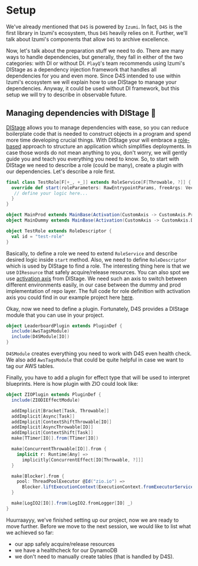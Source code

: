 # Setup

We've already mentioned that `D4S` is powered by `Izumi`. In fact, `D4S` is the first library in Izumi's ecosystem, thus `D4S` heavily relies on it. 
Further, we'll talk about Izumi's components that allow `D4S` to archive excellence.

Now, let's talk about the preparation stuff we need to do. There are many ways to handle dependencies, but generally, they fall in either of the two categories: 
with DI or without DI. `PlayQ`'s team recommends using Izumi's DIStage as a dependency injection framework that handles all dependencies for you and even more.
Since D4S intended to use within Izumi's ecosystem we will explain how to use DIStage to manage your dependencies. Anyway, it could be used without DI framework, 
but this setup we will try to describe in observable future.

## Managing dependencies with DIStage :rocket:
[DIStage](https://izumi.7mind.io/distage) allows you to manage dependencies with ease, so you can reduce
boilerplate code that is needed to construct objects in a program and spend more time developing crucial things.
With DIStage your will embrace a [role-based](https://izumi.7mind.io/latest/release/doc/distage/distage-framework.html#roles) approach to structure an application
which simplifies deployments. In case those words do not mean anything to you, don't worry, we will gently guide you
and teach you everything you need to know. So, to start with DIStage we need to describe a role (could be many), create a plugin with our dependencies. Let's describe a role first.
```scala
final class TestRole[F[+_, +_]] extends RoleService[F[Throwable, ?]] {
  override def start(roleParameters: RawEntrypointParams, freeArgs: Vector[String]): DIResource.DIResourceBase[F[Throwable, ?], Unit] = {
   // define your logic here...
  }
}

object MainProd extends MainBase(Activation(CustomAxis -> CustomAxis.Prod))
object MainDummy extends MainBase(Activation(CustomAxis -> CustomAxis.Dummy))

object TestRole extends RoleDescriptor {
  val id = "test-role"
}
```
Basically, to define a role we need to extend `RoleService` and describe desired logic inside `start` method. Also, we need to define `RoleDescriptor` which is used by DIStage to find a role. 
The interesting thing here is that we use `DIResource` that safely acquire/release resources. You can also spot we use [activation axis](https://izumi.7mind.io/latest/release/doc/distage/basics.html#activation-axis) from DIStage.
We need such an axis to switch between different environments easily, in our case between the dummy and prod implementation of repo layer. The full code for role definition with activation axis you could find in our 
example project here [here](https://github.com/VladPodilnyk/d4s-example/blob/8b74f576b9a4f9eeff0ac86dc99b2f3b3fbaa636/src/main/scala/leaderboard/LadderServiceRole.scala). 

Okay, now we need to define a plugin. Fortunately, D4S provides a DIStage module that you can use in your project.  
```scala
object LeaderboardPlugin extends PluginDef {
  include(AwsTagsModule)
  include(D4SModule[IO])
}
```
`D4SModule` creates everything you need to work with D4S even health check. We also add `AwsTagsModule` that could be quite
helpful in case we want to tag our AWS tables.

Finally, you have to add a plugin for effect type that will be used to interpret blueprints. Here is how plugin with ZIO could look like:
```scala
object ZIOPlugin extends PluginDef {
  include(ZIODIEffectModule)

  addImplicit[Bracket[Task, Throwable]]
  addImplicit[Async[Task]]
  addImplicit[ContextShiftThrowable[IO]]
  addImplicit[AsyncThrowable[IO]]
  addImplicit[ContextShift[Task]]
  make[TTimer[IO]].from(TTimer[IO])

  make[ConcurrentThrowable[IO]].from {
    implicit r: Runtime[Any] =>
      implicitly[ConcurrentEffect[IO[Throwable, ?]]]
  }

  make[Blocker].from {
    pool: ThreadPoolExecutor @Id("zio.io") =>
      Blocker.liftExecutionContext(ExecutionContext.fromExecutorService(pool))
  }

  make[LogIO2[IO]].from(LogIO2.fromLogger[IO] _)
}
```

Huurraayyy, we've finished setting up our project, now we are ready to move further. Before we move to the next session, 
we would like to list what we achieved so far:
- our app safely acquire/release resources
- we have a healthcheck for our DynamoDB
- we don't need to manually create tables (that is handled by D4S).
